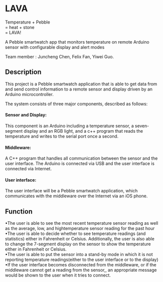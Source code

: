 # LAVA

  Temperature + Pebble \
= heat + stone \
= LAVA!

A Pebble smartwatch app that monitors temperature on remote Arduino sensor with configurable display and alert modes

Team member : Juncheng Chen, Felix Fan, Yiwei Guo. 

## Description
This project is a Pebble smartwatch application that is able to get data from and send control information to a remote sensor and display driven by an Arduino microcontroller.

The system consists of three major components, described as follows:

#### Sensor and Display:

This component is an Arduino including a temperature sensor, a seven-segment display and an RGB light, and a c++ program that reads the temperature and writes to the serial port once a second.

#### Middleware: 

A C++ program that handles all communication between the sensor and the user interface. The Arduino is connected via USB and the user interface is connected via Internet.

#### User interface: 

The user interface will be a Pebble smartwatch application, which communicates with the middleware over the Internet via an iOS phone.


## Function

•The user is able to see the most recent temperature sensor reading as well as the average, low, and hightemperature sensor reading for the past hour\
•The user is able to decide whether to see temperature readings (and statistics) either in Fahrenheit or Celsius. Additionally, the user is also able to change the 7-segment display on the sensor to show the temperature either in Fahrenheit or Celsius.\
•The user is able to put the sensor into a stand-by mode in which it is not reporting temperature readings(either to the user interface or to the display)\
•If the user interface becomes disconnected from the middleware, or if the middleware cannot get a reading from the sensor,, an appropriate message would be shown to the user when it tries to connect.
